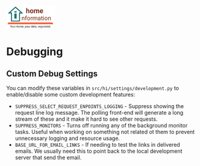 <img src="../../src/hi/static/img/hi-logo-w-tagline-197x96.png" alt="Home Information Logo" width="128">

# Debugging

## Custom Debug Settings

You can modify these variables in `src/hi/settings/development.py` to enable/disable some custom development features:

- `SUPPRESS_SELECT_REQUEST_ENPOINTS_LOGGING` - Suppress showing the request line log message. The polling front-end will generate a long stream of these and it make it hard to see other requests.
- `SUPPRESS_MONITORS` - Turns off running any of the background monitor tasks.  Useful when working on something not related ot them to prevent unnecessary logging and resource usage.
- `BASE_URL_FOR_EMAIL_LINKS` - If needing to test the links in delivered emails. We usually need this to point back to the local development server that send the email.
